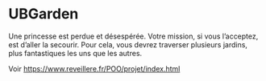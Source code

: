 # UBGarden
Une princesse est perdue et désespérée. Votre mission, si vous l’acceptez, est d’aller la secourir. Pour cela, vous devrez traverser plusieurs jardins, plus fantastiques les uns que les autres.

Voir https://www.reveillere.fr/POO/projet/index.html
